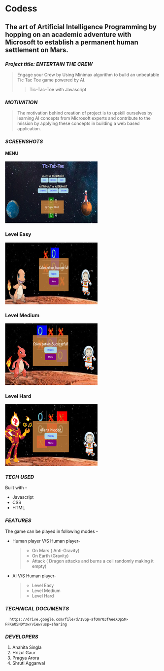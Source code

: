 # Codess

## The art of Artificial Intelligence Programming by hopping on an academic adventure with Microsoft to establish a permanent human settlement on Mars.

### *Project title: ENTERTAIN THE CREW*

>Engage your Crew by Using Minimax algorithm to build an unbeatable Tic Tac Toe game powered by AI. 
>>Tic-Tac-Toe with Javascript

### *MOTIVATION*

>The motivation behind creation of project is to upskill ourselves by learning AI concepts from Microsoft experts and contribute to the mission by applying these concepts in building a web based application.

### *SCREENSHOTS*

#### MENU

<img src="img/menu__.png" width=300 height=200>

### Level Easy

<img src="img/easy__.PNG" width=300 height=200>

### Level Medium 

<img src="img/medium__.PNG" width=300 height=200>

### Level Hard

<img src="img/hard__.PNG" width=300 height=200>

### *TECH USED*

Built with - 
 * Javascript
 * CSS
 * HTML

### *FEATURES*

The game can be played in following modes -
 * Human player V/S Human player-
     > * On Mars ( Anti-Gravity)
     > * On Earth (Gravity)
     > * Attack ( Dragon attacks and burns a cell randomly making it empty)
 * AI V/S Human player-
     > * Level Easy
     > * Level Medium
     > * Level Hard
     
 ### *TECHNICAL DOCUMENTS*
 
      https://drive.google.com/file/d/1vGp-afOmr03fAeeXOp5M-FFKeO5N0Yzw/view?usp=sharing
 
### *DEVELOPERS*

1. Anahita Singla 
2. Hrizul Gaur
3. Pragya Arora
4. Shruti Aggarwal



